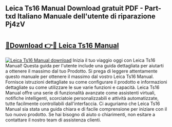 ## Leica Ts16 Manual Download gratuit PDF - Part-txd Italiano Manuale dell'utente di riparazione Pj4zV

# <h2><a href="http://dfa5cd3.blite.top/?on=Leica+Ts16+Manual">🔗Download 👉🔴 Leica Ts16 Manual</a></h2>

[![Leica Ts16 Manual download](https://i.imgur.com/lujVjoI.png)](http://dfa5cd3.blite.top/?on=Leica+Ts16+Manual)
Inizia il tuo viaggio oggi con Leica Ts16 Manual! Questa guida per l'utente include una guida dettagliata per aiutarti a ottenere il massimo dal tuo Prodotto. Si prega di leggere attentamente questo manuale per ottenere il massimo dal vostro Leica Ts16 Manual. Fornisce istruzioni dettagliate su come configurare il prodotto e informazioni dettagliate su come utilizzare le sue varie funzioni e capacità. Leica Ts16 Manual offre una serie di funzionalità avanzate come assistenti virtuali, notifiche intelligenti, scorciatoie personalizzabili e attività automatizzate, tutte facilmente controllabili dall'interfaccia. Ci auguriamo che Leica Ts16 Manual sia stata una guida chiara e di facile comprensione per iniziare con il tuo nuovo prodotto. Se hai bisogno di aiuto o chiarimenti, non esitare a contattare il nostro team di assistenza clienti.
